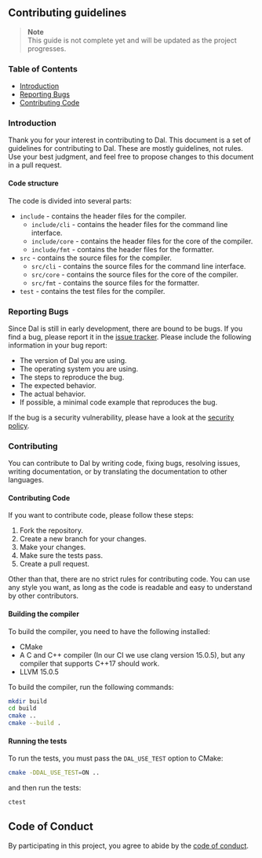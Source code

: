 ## Contributing guidelines

> __Note__ \
> This guide is not complete yet and will be updated as the project progresses.

### Table of Contents

- [Introduction](#introduction)
- [Reporting Bugs](#reporting-bugs)
- [Contributing Code](#contributing)

### Introduction

Thank you for your interest in contributing to Dal. This document is a set of guidelines for contributing to Dal. These
are mostly guidelines, not rules. Use your best judgment, and feel free to propose changes to this document in a pull
request.

#### Code structure

The code is divided into several parts:

- `include` - contains the header files for the compiler.
    - `include/cli` - contains the header files for the command line interface.
    - `include/core` - contains the header files for the core of the compiler.
    - `include/fmt` - contains the header files for the formatter.
- `src` - contains the source files for the compiler.
    - `src/cli` - contains the source files for the command line interface.
    - `src/core` - contains the source files for the core of the compiler.
    - `src/fmt` - contains the source files for the formatter.
- `test` - contains the test files for the compiler.

### Reporting Bugs

Since Dal is still in early development, there are bound to be bugs. If you find a bug, please report it in the
[issue tracker](https://github.com/dal-lang/dal/issues). Please include the following information in your bug report:

- The version of Dal you are using.
- The operating system you are using.
- The steps to reproduce the bug.
- The expected behavior.
- The actual behavior.
- If possible, a minimal code example that reproduces the bug.

If the bug is a security vulnerability, please have a look at the [security policy](./markdown/security.md).

### Contributing

You can contribute to Dal by writing code, fixing bugs, resolving issues, writing documentation, or by translating
the documentation to other languages.

#### Contributing Code

If you want to contribute code, please follow these steps:

1. Fork the repository.
2. Create a new branch for your changes.
3. Make your changes.
4. Make sure the tests pass.
5. Create a pull request.

Other than that, there are no strict rules for contributing code. You can use any style you want, as long as the code
is readable and easy to understand by other contributors.

#### Building the compiler

To build the compiler, you need to have the following installed:

- CMake
- A C and C++ compiler (In our CI we use clang version 15.0.5), but any compiler that supports C++17 should work.
- LLVM 15.0.5

To build the compiler, run the following commands:

```bash
mkdir build
cd build
cmake ..
cmake --build .
```

#### Running the tests

To run the tests, you must pass the `DAL_USE_TEST` option to CMake:

```bash
cmake -DDAL_USE_TEST=ON ..
```

and then run the tests:

```bash
ctest
```

## Code of Conduct

By participating in this project, you agree to abide by the [code of conduct](./markdown/code_of_conduct.md).